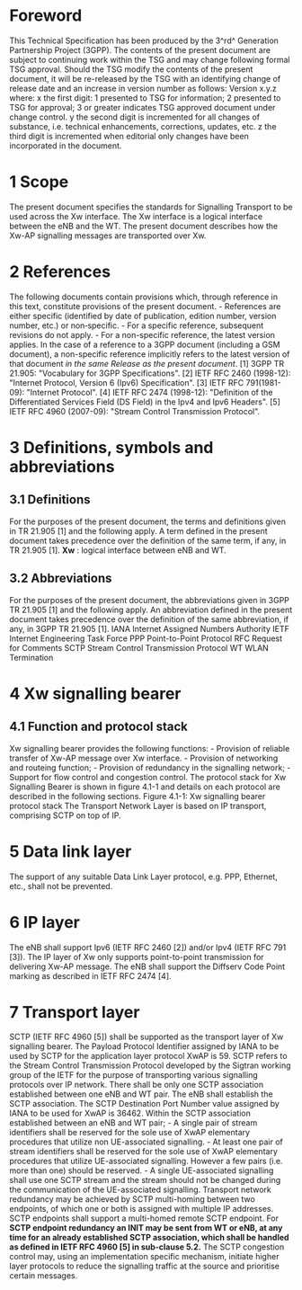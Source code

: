 # Foreword
This Technical Specification has been produced by the 3^rd^ Generation
Partnership Project (3GPP).
The contents of the present document are subject to continuing work within the
TSG and may change following formal TSG approval. Should the TSG modify the
contents of the present document, it will be re-released by the TSG with an
identifying change of release date and an increase in version number as
follows:
Version x.y.z
where:
x the first digit:
1 presented to TSG for information;
2 presented to TSG for approval;
3 or greater indicates TSG approved document under change control.
y the second digit is incremented for all changes of substance, i.e. technical
enhancements, corrections, updates, etc.
z the third digit is incremented when editorial only changes have been
incorporated in the document.
# 1 Scope
The present document specifies the standards for Signalling Transport to be
used across the Xw interface. The Xw interface is a logical interface between
the eNB and the WT. The present document describes how the Xw-AP signalling
messages are transported over Xw.
# 2 References
The following documents contain provisions which, through reference in this
text, constitute provisions of the present document.
\- References are either specific (identified by date of publication, edition
number, version number, etc.) or non‑specific.
\- For a specific reference, subsequent revisions do not apply.
\- For a non-specific reference, the latest version applies. In the case of a
reference to a 3GPP document (including a GSM document), a non-specific
reference implicitly refers to the latest version of that document _in the
same Release as the present document_.
[1] 3GPP TR 21.905: \"Vocabulary for 3GPP Specifications\".
[2] IETF RFC 2460 (1998-12): \"Internet Protocol, Version 6 (Ipv6)
Specification\".
[3] IETF RFC 791(1981-09): \"Internet Protocol\".
[4] IETF RFC 2474 (1998-12): \"Definition of the Differentiated Services Field
(DS Field) in the Ipv4 and Ipv6 Headers\".
[5] IETF RFC 4960 (2007-09): \"Stream Control Transmission Protocol\".
# 3 Definitions, symbols and abbreviations
## 3.1 Definitions
For the purposes of the present document, the terms and definitions given in
TR 21.905 [1] and the following apply. A term defined in the present document
takes precedence over the definition of the same term, if any, in TR 21.905
[1].
**Xw** : logical interface between eNB and WT.
## 3.2 Abbreviations
For the purposes of the present document, the abbreviations given in 3GPP TR
21.905 [1] and the following apply. An abbreviation defined in the present
document takes precedence over the definition of the same abbreviation, if
any, in 3GPP TR 21.905 [1].
IANA Internet Assigned Numbers Authority
IETF Internet Engineering Task Force
PPP Point-to-Point Protocol
RFC Request for Comments
SCTP Stream Control Transmission Protocol
WT WLAN Termination
# 4 Xw signalling bearer
## 4.1 Function and protocol stack
Xw signalling bearer provides the following functions:
\- Provision of reliable transfer of Xw-AP message over Xw interface.
\- Provision of networking and routeing function;
\- Provision of redundancy in the signalling network;
\- Support for flow control and congestion control.
The protocol stack for Xw Signalling Bearer is shown in figure 4.1-1 and
details on each protocol are described in the following sections.
Figure 4.1-1: Xw signalling bearer protocol stack
The Transport Network Layer is based on IP transport, comprising SCTP on top
of IP.
# 5 Data link layer
The support of any suitable Data Link Layer protocol, e.g. PPP, Ethernet,
etc., shall not be prevented.
# 6 IP layer
The eNB shall support Ipv6 (IETF RFC 2460 [2]) and/or Ipv4 (IETF RFC 791 [3]).
The IP layer of Xw only supports point-to-point transmission for delivering
Xw-AP message.
The eNB shall support the Diffserv Code Point marking as described in IETF RFC
2474 [4].
# 7 Transport layer
SCTP (IETF RFC 4960 [5]) shall be supported as the transport layer of Xw
signalling bearer. The Payload Protocol Identifier assigned by IANA to be used
by SCTP for the application layer protocol XwAP is 59.
SCTP refers to the Stream Control Transmission Protocol developed by the
Sigtran working group of the IETF for the purpose of transporting various
signalling protocols over IP network.
There shall be only one SCTP association established between one eNB and WT
pair.
The eNB shall establish the SCTP association. The SCTP Destination Port Number
value assigned by IANA to be used for XwAP is 36462.
Within the SCTP association established between an eNB and WT pair;
\- A single pair of stream identifiers shall be reserved for the sole use of
XwAP elementary procedures that utilize non UE-associated signalling.
\- At least one pair of stream identifiers shall be reserved for the sole use
of XwAP elementary procedures that utilize UE-associated signalling. However a
few pairs (i.e. more than one) should be reserved.
\- A single UE-associated signalling shall use one SCTP stream and the stream
should not be changed during the communication of the UE-associated
signalling.
Transport network redundancy may be achieved by SCTP multi-homing between two
endpoints, of which one or both is assigned with multiple IP addresses. SCTP
endpoints shall support a multi-homed remote SCTP endpoint. For **SCTP
endpoint redundancy an INIT may be sent from WT or eNB, at any time for an
already established SCTP association, which shall be handled as defined in
IETF RFC 4960 [5] in sub-clause 5.2.**
The SCTP congestion control may, using an implementation specific mechanism,
initiate higher layer protocols to reduce the signalling traffic at the source
and prioritise certain messages.
#